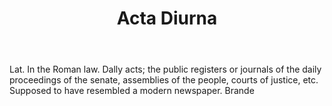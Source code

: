 ---
title: Acta Diurna
letter: A
permalink: "/definitions/acta-diurna.html"
body: Lat. In the Roman law. Dally acts; the public registers or journals of the daily
  proceedings of the senate, assemblies of the people, courts of justice, etc. Supposed
  to have resembled a modern newspaper. Brande
published_at: '2018-07-07'
layout: post
---